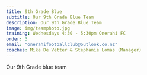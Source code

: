 ```yaml
---
title: 9th Grade Blue
subtitle: Our 9th Grade Blue Team
description: Our 9th Grade Blue Team
image: img/teamphoto.jpg
training: Wednesdays 4:30 - 5:30pm Onerahi FC
order: 3
email: "onerahifootballclub@outlook.co.nz"
coaches: Mike De Vetter & Stephanie Lomas (Manager)
---
```

Our 9th Grade blue team